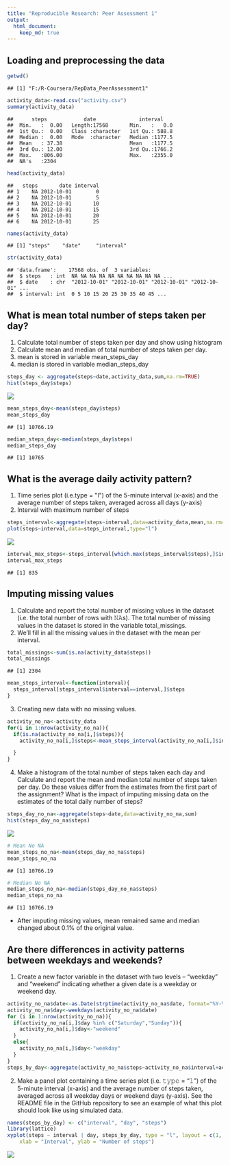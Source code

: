 ```yaml
---
title: "Reproducible Research: Peer Assessment 1"
output: 
  html_document:
    keep_md: true
---
```



## Loading and preprocessing the data

```r
getwd()
```

```
## [1] "F:/R-Coursera/RepData_PeerAssessment1"
```

```r
activity_data<-read.csv("activity.csv")
summary(activity_data)
```

```
##      steps            date              interval     
##  Min.   :  0.00   Length:17568       Min.   :   0.0  
##  1st Qu.:  0.00   Class :character   1st Qu.: 588.8  
##  Median :  0.00   Mode  :character   Median :1177.5  
##  Mean   : 37.38                      Mean   :1177.5  
##  3rd Qu.: 12.00                      3rd Qu.:1766.2  
##  Max.   :806.00                      Max.   :2355.0  
##  NA's   :2304
```

```r
head(activity_data)
```

```
##   steps       date interval
## 1    NA 2012-10-01        0
## 2    NA 2012-10-01        5
## 3    NA 2012-10-01       10
## 4    NA 2012-10-01       15
## 5    NA 2012-10-01       20
## 6    NA 2012-10-01       25
```

```r
names(activity_data)
```

```
## [1] "steps"    "date"     "interval"
```

```r
str(activity_data)
```

```
## 'data.frame':	17568 obs. of  3 variables:
##  $ steps   : int  NA NA NA NA NA NA NA NA NA NA ...
##  $ date    : chr  "2012-10-01" "2012-10-01" "2012-10-01" "2012-10-01" ...
##  $ interval: int  0 5 10 15 20 25 30 35 40 45 ...
```

## What is mean total number of steps taken per day?
1. Calculate total number of steps taken per day and show using histogram
2. Calculate mean and median of total number of steps taken per day.
3. mean is stored in variable mean_steps_day
4. median is stored in variable median_steps_day

```r
steps_day <- aggregate(steps~date,activity_data,sum,na.rm=TRUE)
hist(steps_day$steps)
```

![](PA1_template_files/figure-html/unnamed-chunk-2-1.png)<!-- -->

```r
mean_steps_day<-mean(steps_day$steps)
mean_steps_day
```

```
## [1] 10766.19
```

```r
median_steps_day<-median(steps_day$steps)
median_steps_day
```

```
## [1] 10765
```

## What is the average daily activity pattern?
1.  Time series plot (i.e.type = "l") of the 5-minute interval (x-axis) and the average number of steps taken, averaged across all days (y-axis)
2. Interval with maximum number of steps

```r
steps_interval<-aggregate(steps~interval,data=activity_data,mean,na.rm=TRUE)
plot(steps~interval,data=steps_interval,type="l")
```

![](PA1_template_files/figure-html/unnamed-chunk-3-1.png)<!-- -->

```r
interval_max_steps<-steps_interval[which.max(steps_interval$steps),]$interval
interval_max_steps
```

```
## [1] 835
```
## Imputing missing values
1. Calculate and report the total number of missing values in the dataset (i.e. the total number of rows with 𝙽𝙰s).
The total number of missing values in the dataset is stored in the variable total_missings.
2. We’ll fill in all the missing values in the dataset with the mean per interval.


```r
total_missings<-sum(is.na(activity_data$steps))
total_missings
```

```
## [1] 2304
```

```r
mean_steps_interval<-function(interval){
  steps_interval[steps_interval$interval==interval,]$steps
}
```
3. Creating new data with no missing values.

```r
activity_no_na<-activity_data
for(i in 1:nrow(activity_no_na)){
  if(is.na(activity_no_na[i,]$steps)){
    activity_no_na[i,]$steps<-mean_steps_interval(activity_no_na[i,]$interval)

  }
}
```

4. Make a histogram of the total number of steps taken each day and Calculate and report the mean and median total number of steps taken per day. Do these values differ from the estimates from the first part of the assignment? What is the impact of imputing missing data on the estimates of the total daily number of steps?

```r
steps_day_no_na<-aggregate(steps~date,data=activity_no_na,sum)
hist(steps_day_no_na$steps)
```

![](PA1_template_files/figure-html/unnamed-chunk-6-1.png)<!-- -->

```r
# Mean No NA
mean_steps_no_na<-mean(steps_day_no_na$steps)
mean_steps_no_na
```

```
## [1] 10766.19
```

```r
# Median No NA
median_steps_no_na<-median(steps_day_no_na$steps)
median_steps_no_na
```

```
## [1] 10766.19
```
* After imputing missing values, mean remained same and median changed about 0.1% of the original value.

## Are there differences in activity patterns between weekdays and weekends?
1. Create a new factor variable in the dataset with two levels – “weekday” and “weekend” indicating whether a given date is a weekday or weekend day.

```r
activity_no_na$date<-as.Date(strptime(activity_no_na$date, format="%Y-%m-%d"))
activity_no_na$day<-weekdays(activity_no_na$date)
for (i in 1:nrow(activity_no_na)){
  if(activity_no_na[i,]$day %in% c("Saturday","Sunday")){
    activity_no_na[i,]$day<-"weekend"
  }
  else{
    activity_no_na[i,]$day<-"weekday"
  }
}
steps_by_day<-aggregate(activity_no_na$steps~activity_no_na$interval+activity_no_na$day,activity_no_na,mean)
```
2. Make a panel plot containing a time series plot (i.e. 𝚝𝚢𝚙𝚎 = “𝚕”) of the 5-minute interval (x-axis) and the average number of steps taken, averaged across all weekday days or weekend days (y-axis). See the README file in the GitHub repository to see an example of what this plot should look like using simulated data.

```r
names(steps_by_day) <- c("interval", "day", "steps")
library(lattice)
xyplot(steps ~ interval | day, steps_by_day, type = "l", layout = c(1, 2), 
    xlab = "Interval", ylab = "Number of steps")
```

![](PA1_template_files/figure-html/unnamed-chunk-8-1.png)<!-- -->
